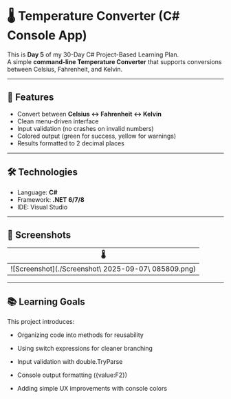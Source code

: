 # 🌡️ Temperature Converter (C# Console App)

This is **Day 5** of my 30-Day C# Project-Based Learning Plan.  
A simple **command-line Temperature Converter** that supports conversions between Celsius, Fahrenheit, and Kelvin.

---

## 🚀 Features
- Convert between **Celsius ↔ Fahrenheit ↔ Kelvin**  
- Clean menu-driven interface  
- Input validation (no crashes on invalid numbers)  
- Colored output (green for success, yellow for warnings)  
- Results formatted to 2 decimal places  

---

## 🛠️ Technologies
- Language: **C#**  
- Framework: **.NET 6/7/8**  
- IDE: Visual Studio  

---

## 📸 Screenshots

| 🌡️ |
|-----|
| ![Screenshot](./Screenshot\ 2025-09-07\ 085809.png) |


---
## 📚 Learning Goals

This project introduces:

- Organizing code into methods for reusability

- Using switch expressions for cleaner branching

- Input validation with double.TryParse

- Console output formatting ({value:F2})

- Adding simple UX improvements with console colors
